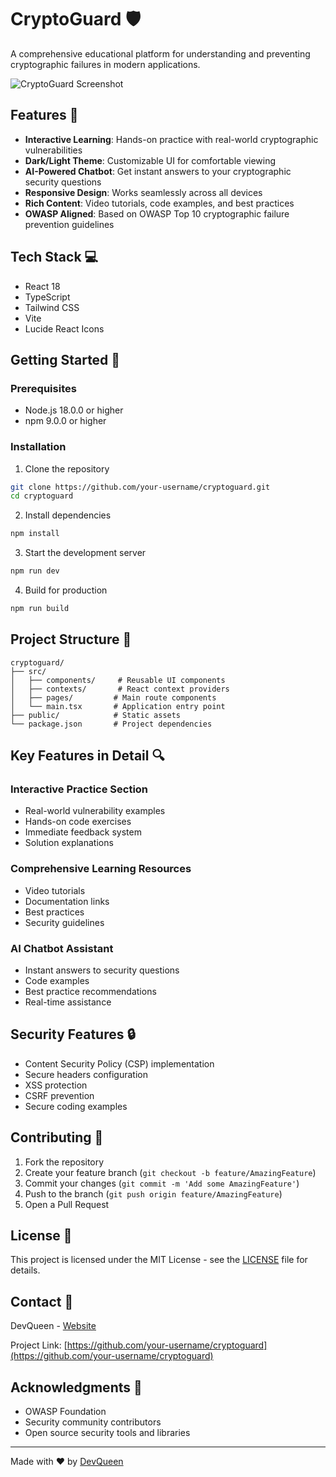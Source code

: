 # CryptoGuard 🛡️

A comprehensive educational platform for understanding and preventing cryptographic failures in modern applications.

![CryptoGuard Screenshot](https://https://drive.google.com/file/d/1n9Kx_ZKW8JjdgBeEMCmGEuqUmlBZ-kiQ/view?usp=drive_link)

## Features 🚀

- **Interactive Learning**: Hands-on practice with real-world cryptographic vulnerabilities
- **Dark/Light Theme**: Customizable UI for comfortable viewing
- **AI-Powered Chatbot**: Get instant answers to your cryptographic security questions
- **Responsive Design**: Works seamlessly across all devices
- **Rich Content**: Video tutorials, code examples, and best practices
- **OWASP Aligned**: Based on OWASP Top 10 cryptographic failure prevention guidelines

## Tech Stack 💻

- React 18
- TypeScript
- Tailwind CSS
- Vite
- Lucide React Icons

## Getting Started 🏁

### Prerequisites

- Node.js 18.0.0 or higher
- npm 9.0.0 or higher

### Installation

1. Clone the repository
```bash
git clone https://github.com/your-username/cryptoguard.git
cd cryptoguard
```

2. Install dependencies
```bash
npm install
```

3. Start the development server
```bash
npm run dev
```

4. Build for production
```bash
npm run build
```

## Project Structure 📁

```
cryptoguard/
├── src/
│   ├── components/     # Reusable UI components
│   ├── contexts/       # React context providers
│   ├── pages/         # Main route components
│   └── main.tsx       # Application entry point
├── public/            # Static assets
└── package.json       # Project dependencies
```

## Key Features in Detail 🔍

### Interactive Practice Section
- Real-world vulnerability examples
- Hands-on code exercises
- Immediate feedback system
- Solution explanations

### Comprehensive Learning Resources
- Video tutorials
- Documentation links
- Best practices
- Security guidelines

### AI Chatbot Assistant
- Instant answers to security questions
- Code examples
- Best practice recommendations
- Real-time assistance

## Security Features 🔒

- Content Security Policy (CSP) implementation
- Secure headers configuration
- XSS protection
- CSRF prevention
- Secure coding examples

## Contributing 🤝

1. Fork the repository
2. Create your feature branch (`git checkout -b feature/AmazingFeature`)
3. Commit your changes (`git commit -m 'Add some AmazingFeature'`)
4. Push to the branch (`git push origin feature/AmazingFeature`)
5. Open a Pull Request

## License 📄

This project is licensed under the MIT License - see the [LICENSE](LICENSE) file for details.

## Contact 📧

DevQueen - [Website](https://example.com)

Project Link: [https://github.com/your-username/cryptoguard](https://github.com/your-username/cryptoguard)

## Acknowledgments 🙏

- OWASP Foundation
- Security community contributors
- Open source security tools and libraries

---

Made with ❤️ by [DevQueen](https://example.com)
